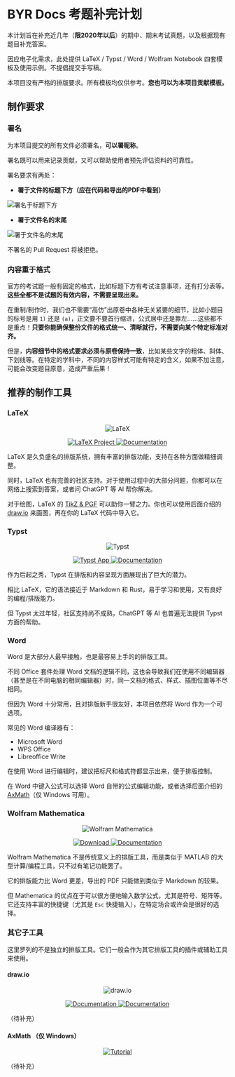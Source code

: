 # BYR Docs 考题补完计划

本计划旨在补充近几年（**限2020年以后**）的期中、期末考试真题，以及根据现有题目补充答案。

因应电子化需求，此处提供 LaTeX / Typst / Word / Wolfram Notebook 四套模板及使用示例。不提倡提交手写稿。

本项目没有严格的排版要求。所有模板均仅供参考。**您也可以为本项目贡献模板。**

## 制作要求

### 署名

为本项目提交的所有文件必须署名，**可以署昵称**。

署名既可以用来记录贡献，又可以帮助使用者预先评估资料的可靠性。

署名要求有两处：

- **署于文件的标题下方（应在代码和导出的PDF中看到）**

![署名于标题下方](https://i.ibb.co/zSx22sZ/Screenshot-20240625-095622.png)

- **署于文件名的末尾**

![署于文件名的末尾](https://i.ibb.co/CPgXrZy/Screenshot-20240625-100424.png)

不署名的 Pull Request 将被拒绝。

### 内容重于格式

官方的考试题一般有固定的格式，比如标题下方有考试注意事项，还有打分表等。**这些全都不是试题的有效内容，不需要呈现出来。**

在重制/制作时，我们也不需要“高仿”出原卷中各种无关紧要的细节，比如小题目的标号是用 `1)` 还是 `(a)`，正文要不要首行缩进，公式居中还是靠左……这些都不是重点！**只要你能确保整份文件的格式统一、清晰就行，不需要向某个特定标准对齐。**	

但是，**内容细节中的格式要求必须与原卷保持一致**，比如某些文字的粗体、斜体、下划线等。在特定的学科中，不同的内容样式可能有特定的含义，如果不加注意，可能会改变题目原意，造成严重后果！

## 推荐的制作工具

### LaTeX

<p align="center">
	<a>
		<img alt="LaTeX" src="https://www.latex-project.org/img/latex-project-logo.svg">
	</a>
</p>

<p align="center">
	<a href="https://www.latex-project.org/">
		<img alt="LaTeX Project" src="https://img.shields.io/website?down_message=offline&label=LaTeX%20Project&up_color=007f7f&up_message=online&url=https%3a%2f%2fwww.latex-project.org"/>
	</a>
	<a href="https://www.overleaf.com/learn">
		<img alt="Documentation" src="https://img.shields.io/website?down_message=offline&label=overleaf%20docs&up_color=088742&up_message=online&url=https%3A%2F%2Fwww.overleaf.com/learn"/>
	</a>
</p>

LaTeX 是久负盛名的排版系统，拥有丰富的排版功能，支持在各种方面做精细调整。

同时，LaTeX 也有完善的社区支持。对于使用过程中的大部分问题，你都可以在网络上搜索到答案，或者问 ChatGPT 等 AI 帮你解决。

对于绘图，LaTeX 的 [TikZ & PGF](https://muug.ca/mirror/ctan/graphics/pgf/base/doc/pgfmanual.pdf) 可以助你一臂之力。你也可以使用后面介绍的 [draw.io](#drawio) 来画图，再在你的 LaTeX 代码中导入它。

### Typst

<p align="center">
	<a>
		<img alt="Typst" src="https://user-images.githubusercontent.com/17899797/226108480-722b770e-6313-40d7-84f2-26bebb55a281.png">
	</a>
</p>

<p align="center">
	<a href="https://typst.app/">
		<img alt="Typst App" src="https://img.shields.io/website?down_message=offline&label=typst.app&up_color=239dad&up_message=online&url=https%3A%2F%2Ftypst.app"/>
	</a>
	<a href="https://typst.app/docs/">
		<img alt="Documentation" src="https://img.shields.io/website?down_message=offline&label=Typst%20docs&up_color=007aff&up_message=online&url=https%3A%2F%2Ftypst.app%2Fdocs"/>
	</a>
</p>

作为后起之秀，Typst 在排版和内容呈现方面展现出了巨大的潜力。

相比 LaTeX，它的语法接近于 Markdown 和 Rust，易于学习和使用，又有良好的编程/排版能力。

但 Typst 太过年轻，社区支持尚不成熟，ChatGPT 等 AI 也普遍无法提供 Typst 方面的帮助。

### Word

Word 是大部分人最早接触，也是最容易上手的的排版工具。

不同 Office 套件处理 Word 文档的逻辑不同，这也会导致我们在使用不同编辑器（甚至是在不同电脑的相同编辑器）时，同一文档的格式、样式、插图位置等不尽相同。

但因为 Word 十分常用，且对排版新手很友好，本项目依然将 Word 作为一个可选项。

常见的 Word 编译器有：

- Microsoft Word
- WPS Office
- Libreoffice Write

在使用 Word 进行编辑时，建议把标尺和格式符都显示出来，便于排版控制。

在 Word 中键入公式可以选择 Word 自带的公式编辑功能，或者选择后面介绍的 [AxMath](#axmath-仅-windows)（仅 Windows 可用）。

### Wolfram Mathematica

<p align="center">
	<a>
		<img alt="Wolfram Mathematica" src="https://www.wolfram.com/common/framework/img/spikey.en.png"/>
	</a>
</p>

<p align="center">
	<a href="https://www.wolfram.com/download-center/mathematica/">
		<img alt="Download" src="https://img.shields.io/website?down_message=offline&label=download%20center&up_color=f86200&up_message=online&url=https%3a%2f%2fwww.wolfram.com%2fdownload-center%2fmathematica">
	</a>
	<a href="https://reference.wolfram.com/language">
		<img alt="Documentation" src="https://img.shields.io/website?down_message=offline&label=Mathematica%20docs&up_color=d11b00&up_message=online&url=https%3A%2F%2Freference.wolfram.com%2Flanguage">
	</a>
</p>

Wolfram Mathematica 不是传统意义上的排版工具，而是类似于 MATLAB 的大型计算/编程工具，只不过有笔记功能罢了。

它的排版能力比 Word 更差，导出的 PDF 只能做到类似于 Markdown 的较果。

但 Mathematica 的优点在于可以很方便地输入数学公式，尤其是符号、矩阵等。它还支持丰富的快捷键（尤其是 `Esc` 快捷输入），在特定场合或许会是很好的选择。

### 其它子工具

这里罗列的不是独立的排版工具。它们一般会作为其它排版工具的插件或辅助工具来使用。

#### draw.io

<p align="center">
	<a>
		<img alt="draw.io" src="https://i.ibb.co/hYgzQ4R/svgviewer-png-output.png">
	</a>
</p>

<p align="center">
	<a href="https://www.drawio.com/">
		<img alt="Documentation" src="https://img.shields.io/website?down_message=offline&label=draw.io&up_color=f08604&up_message=online&url=https%3A%2F%2Fwww.drawio.com/"/>
	<a href="https://www.drawio.com/doc">
		<img alt="Documentation" src="https://img.shields.io/website?down_message=offline&label=draw.io%20docs&up_color=377cff&up_message=online&url=https%3A%2F%2Fwww.drawio.com/doc/"/>
	</a>
</p>

（待补充）

#### AxMath （仅 Windows）

<p align="center">
	<a href="https://space.bilibili.com/323841212/channel/series">
		<img alt="Tutorial" src="https://img.shields.io/website?down_message=offline&label=axmath%20tutorial&up_color=bb7769&up_message=online&url=https%3a%2f%2fspace.bilibili.com%2f323841212%2fchannel%2fseries">
	</a>
</p>

（待补充）
